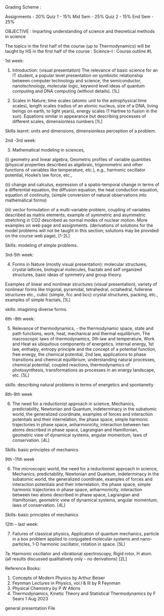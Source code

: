 Grading Scheme :

Assignments - 20%
Quiz 1 - 15%
Mid Sem - 25%
Quiz 2 - 15%
End Sem - 25%


OBJECTIVE : Imparting understanding of science and theoretical methods in science

The topics in the first half of the course (up to Thermodynamics) will be taught by HS in the first half of the course : 
Science-I : Course outline #L

1st week:

1. Introduction: (visual presentation) The relevance of basic science for an IT student, a popular level presentation on symbiotic relationship between computer technology and science, the semiconductor, nanotechnology, molecular logic, keyword level ideas of quantum computing and DNA computing (without details). [1L]

2. Scales in Nature; time scales (atomic unit to the astrophysical time scales), length scales (radius of an atomic nucleus, size of a DNA, living beings on earth, to light years), energy scales (1 Hartree to fusion in the sun). Equations similar in appearance but describing processes of different scales, dimensionless numbers [1L]

Skills learnt: units and dimensions, dimensionless perception of a problem.

2nd -3rd week:

3. Mathematical modeling in sciences,

(i) geometry and linear algebra, Geometric profiles of variable quantities (physical properties described as algebraic, trigonometric and other functions of variables like temperature, etc.), e.g., harmonic oscillator potential, Hooke’s law force, etc.,

(ii) change and calculus, expression of a spatio-temporal change in terms of a differential equation, the diffusion equation, the heat conduction equation, equation of continuity, (simple conversion of natural observations into mathematical forms)

(iii) vector formulation of a multi-variable problem, coupling of variables described as matrix elements; example of symmetric and asymmetric stretching in CO2 described as normal modes of nuclear motion. More examples on web page and assignments. (derivations of solutions for the model problems will not be taught in this section; solutions may be provided on the course web page), [1-2L]

Skills: modeling of simple problems.

3rd-5th week:

4. Forms in Nature (mostly visual presentation): molecular structures, crystal lattices, biological molecules, fractals and self organized structures, basic ideas of symmetry and group theory.

Examples of linear and nonlinear structures (visual presentation), variety of nonlinear forms like trigonal, pyramidal, tetrahedral, octahedral, fullerene structures etc., cubic (simple, fcc and bcc) crystal structures, packing, etc., examples of simple fractals, [1L]

skills: imagining diverse forms.

6th -8th week:

5. Relevance of thermodynamics, - the thermodynamic space, state and path functions, work, heat, mechanical and thermal equilibrium, The macroscopic laws of thermodynamics, 0th law and temperature, Work and Heat as ubiquitous components of energetics, internal energy, 1st law, enthalpy, entropy principle and the concept of a potential function, free energy, the chemical potential, 2nd law, applications to phase transitions and chemical equilibrium, understanding natural processes, chemical potential, coupled reactions, thermodynamics of photosynthesis, transformations as processes in an energy landscape, etc. [5L]

skills: describing natural problems in terms of energetics and spontaneity

8th-9th week

6. The need for a reductionist approach in science, Mechanics, predictability, Newtonian and Quantum, indeterminacy in the subatomic world, the generalized coordinate, examples of forces and interaction potentials and their interrelation, the phase space, simple harmonic trajectories in phase space, anharmonicity, interaction between two atoms described in phase space, Lagrangian and Hamiltonian, geometric view of dynamical systems, angular momentum, laws of conservation. [4L]

Skills: basic principles of mechanics

9th -11th week

6. The microscopic world, the need for a reductionist approach in science, Mechanics, predictability, Newtonian and Quantum, indeterminacy in the subatomic world, the generalized coordinate, examples of forces and interaction potentials and their interrelation, the phase space, simple harmonic trajectories in phase space, anharmonicity, interaction between two atoms described in phase space, Lagrangian and Hamiltonian, geometric view of dynamical systems, angular momentum, laws of conservation. [4L]

Skills: basic principles of mechanics

12th – last week:

7. Failures of classical physics, Application of quantum mechanics, particle in a box problem applied to conjugated molecular systems and nano-particles, 1-D harmonic oscillator, rotation in space. [5L]

7a. Harmonic oscillator and vibrational spectroscopy, Rigid rotor, H atom. (all results discussed qualitatively only - no derivations) [2L]


Reference Books:
1. Concepts of Modern Physics by Arthur Beiser
2. Feynman Lectures in Physics, vol.I & III by R Feynman
3. Physical Chemistry by P W Atkins
4. Thermodynamics, Kinetic Theory and Statistical Thermodynamics by F Sears
1 Aug 2023

general presentation File

